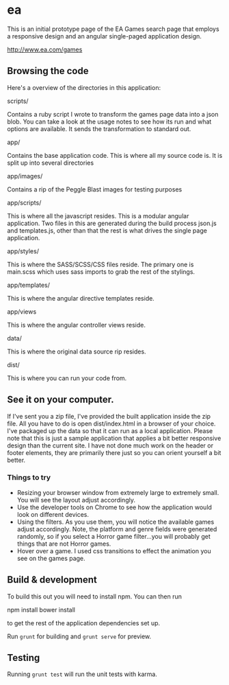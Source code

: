 # ea

This is an initial prototype page of the EA Games search page that employs a responsive design and an angular single-paged application design.

http://www.ea.com/games

## Browsing the code

Here's a overview of the directories in this application:

scripts/ 

Contains a ruby script I wrote to transform the games page data into a json blob.  You can take a look at the usage notes to see how its run and what options are available.  It sends the transformation to standard out.

app/

Contains the base application code.  This is where all my source code is.  It is split up into several directories

app/images/

Contains a rip of the Peggle Blast images for testing purposes

app/scripts/

This is where all the javascript resides.  This is a modular angular application.  Two files in this are generated during the build process json.js and templates.js, other than that the rest is what drives the single page application.

app/styles/

This is where the SASS/SCSS/CSS files reside.  The primary one is main.scss which uses sass imports to grab the rest of the stylings.

app/templates/

This is where the angular directive templates reside.

app/views

This is where the angular controller views reside.

data/

This is where the original data source rip resides.

dist/

This is where you can run your code from.


## See it on your computer.

If I've sent you a zip file, I've provided the built application inside the zip file.
All you have to do is open dist/index.html in a browser of your choice.  I've packaged up the data so that it can run 
as a local application.  Please note that this is just a sample application that applies a bit better responsive design
than the current site.  I have not done much work on the header or footer elements, they are primarily there just so
you can orient yourself a bit better.

### Things to try
* Resizing your browser window from extremely large to extremely small.  You will see the layout adjust accordingly.
* Use the developer tools on Chrome to see how the application would look on different devices.
* Using the filters.  As you use them, you will notice the available games adjust accordingly. Note, the platform and genre fields were generated randomly, so if you select a Horror game filter...you will probably get things that are not Horror games.
* Hover over a game.  I used css transitions to effect the animation you see on the games page.

## Build & development

To build this out you will need to install npm.  You can then run

npm install
bower install

to get the rest of the application dependencies set up.

Run `grunt` for building and `grunt serve` for preview.

## Testing

Running `grunt test` will run the unit tests with karma.
